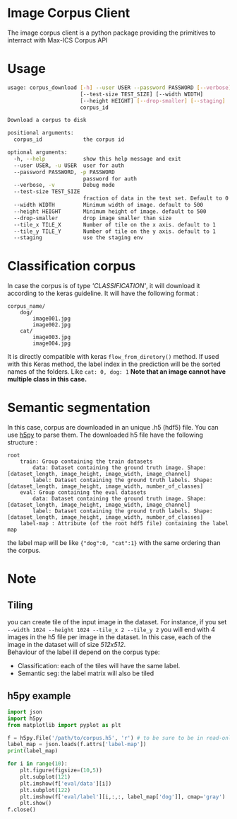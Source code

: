 # Image Corpus Client

The image corpus client is a python package providing the primitives to interract with Max-ICS Corpus API
# Usage
```bash
usage: corpus_download [-h] --user USER --password PASSWORD [--verbose]
                       [--test-size TEST_SIZE] [--width WIDTH]
                       [--height HEIGHT] [--drop-smaller] [--staging]
                       corpus_id

Download a corpus to disk

positional arguments:
  corpus_id             the corpus id

optional arguments:
  -h, --help            show this help message and exit
  --user USER, -u USER  user for auth
  --password PASSWORD, -p PASSWORD
                        password for auth
  --verbose, -v         Debug mode
  --test-size TEST_SIZE
                        fraction of data in the test set. Default to 0.15
  --width WIDTH         Minimum width of image. default to 500
  --height HEIGHT       Minimum height of image. default to 500
  --drop-smaller        drop image smaller than size
  --tile_x TILE_X       Number of tile on the x axis. default to 1
  --tile_y TILE_Y       Number of tile on the y axis. default to 1
  --staging             use the staging env
```

# Classification corpus
In case the corpus is of type *'CLASSIFICATION'*, it will download it according to the keras guideline. 
It will have the following format : 
```text
corpus_name/
    dog/
        image001.jpg
        image002.jpg
    cat/
        image003.jpg
        image004.jpg
```
It is directly compatible with keras `flow_from_diretory()` method. If used with this Keras method, the label index in the prediction will be the sorted names of the folders. 
Like `cat: 0, dog: 1` 
**Note that an image cannot have multiple class in this case.**

# Semantic segmentation
In this case, corpus are downloaded in an unique .h5 (hdf5) file. 
You can use [h5py](http://www.h5py.org/) to parse them.
The downloaded h5 file have the following structure :
```text
root
    train: Group containing the train datasets
        data: Dataset containing the ground truth image. Shape: [dataset_length, image_height, image_width, image_channel]
        label: Dataset containing the ground truth labels. Shape: [dataset_length, image_height, image_width, number_of_classes]
    eval: Group containing the eval datasets
        data: Dataset containing the ground truth image. Shape: [dataset_length, image_height, image_width, image_channel]
        label: Dataset containing the ground truth labels. Shape: [dataset_length, image_height, image_width, number_of_classes]
    label-map : Attribute (of the root hdf5 file) containing the label map
```
the label map will be like `{"dog":0, "cat":1}` with the same ordering than the corpus.

# Note
## Tiling
you can create tile of the input image in the dataset. For instance, if you set `--width 1024 --height 1024 --tile_x 2 --tile_y 2` you will end with 4 images in the h5 file per image in the
dataset. In this case, each of the image in the dataset will of size *512x512*.  
Behaviour of the label ill depend on the corpus type:
* Classification: each of the tiles will have the same label.
* Semantic seg: the label matrix will also be tiled

## h5py example
```python
import json
import h5py
from matplotlib import pyplot as plt

f = h5py.File('/path/to/corpus.h5', 'r') # to be sure to be in read-only mode
label_map = json.loads(f.attrs['label-map'])
print(label_map)

for i in range(10):
    plt.figure(figsize=(10,5))
    plt.subplot(121)
    plt.imshow(f['eval/data'][i])
    plt.subplot(122)
    plt.imshow(f['eval/label'][i,:,:, label_map['dog']], cmap='gray')
    plt.show() 
f.close()
```
